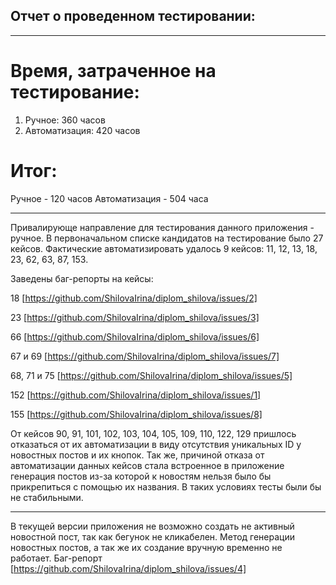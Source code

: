 ## Отчет о проведенном тестировании:
--------------------------------------------------------------------------------------------------
# Время, затраченное на тестирование:
1. Ручное: 360 часов
2. Автоматизация: 420 часов

# Итог: 
Ручное - 120 часов
Автоматизация - 504 часа

--------------------------------------------------------------------------------------------------
Привалирующе направление для тестирования данного приложения - ручное. 
В первоначальном списке кандидатов на тестирование было 27 кейсов. Фактические автоматизировать 
удалось 9 кейсов: 11, 12, 13, 18, 23, 62, 63, 87, 153.

Заведены баг-репорты на кейсы: 

18 [https://github.com/ShilovaIrina/diplom_shilova/issues/2]

23 [https://github.com/ShilovaIrina/diplom_shilova/issues/3]

66 [https://github.com/ShilovaIrina/diplom_shilova/issues/6]

67 и 69 [https://github.com/ShilovaIrina/diplom_shilova/issues/7]

68, 71 и 75 [https://github.com/ShilovaIrina/diplom_shilova/issues/5]

152 [https://github.com/ShilovaIrina/diplom_shilova/issues/1]

155 [https://github.com/ShilovaIrina/diplom_shilova/issues/8]

От кейсов 90, 91, 101, 102, 103, 104, 105, 109, 110, 122, 129 пришлось отказаться от их автоматизации
в виду отсутствия уникальных ID у новостных постов и их кнопок. Так же, причиной отказа от 
автоматизации данных кейсов стала встроенное в приложение генерация постов из-за которой к новостям 
нельзя было бы прикрепиться с помощью их названия. В таких условиях тесты были бы не стабильными.

--------------------------------------------------------------------------------------------------
В текущей версии приложения не возможно создать не активный новостной пост, так как бегунок не кликабелен.
Метод генерации новостных постов, а так же их создание вручную временно не работает.
Баг-репорт [https://github.com/ShilovaIrina/diplom_shilova/issues/4]
